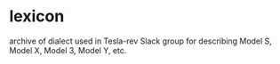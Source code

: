# lexicon
archive of dialect used in Tesla-rev Slack group for describing Model S, Model X, Model 3, Model Y, etc.
